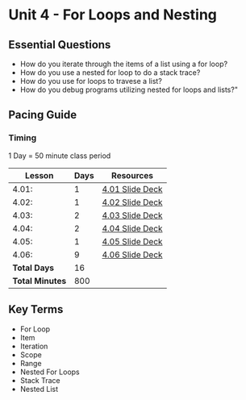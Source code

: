 # Unit 4 - For Loops and Nesting

## Essential Questions

* How do you iterate through the items of a  list using a for loop?
* How do you use a nested for loop to do a stack trace?
* How do you use for loops to travese a list?
* How do you debug programs utilizing nested for loops and lists?"

## Pacing Guide

### Timing

1 Day = 50 minute class period

| Lesson | Days | Resources |
| ------ | ---- | ----------|
| 4.01: | 1 | [4.01 Slide Deck] |
| 4.02: | 1 | [4.02 Slide Deck] |
| 4.03: | 2 | [4.03 Slide Deck] |
| 4.04: | 2 | [4.04 Slide Deck] |
| 4.05: | 1 | [4.05 Slide Deck] |
| 4.06: | 9 | [4.06 Slide Deck] |
| **Total Days** | 16 | |
| **Total Minutes** | 800 | |

## Key Terms

* For Loop
* Item
* Iteration
* Scope
* Range
* Nested For Loops
* Stack Trace
* Nested List

[4.01 Slide Deck]: https://github.com/TEALSK12/2nd-semester-introduction-to-computer-science/raw/master/units/4_unit/slidedecks/Intro%20Python%204.01%20TEALS.pptx
[4.02 Slide Deck]: https://github.com/TEALSK12/2nd-semester-introduction-to-computer-science/raw/master/units/4_unit/slidedecks/Intro%20Python%204.02%20TEALS.pptx
[4.03 Slide Deck]: https://github.com/TEALSK12/2nd-semester-introduction-to-computer-science/raw/master/units/4_unit/slidedecks/Intro%20Python%204.03%20TEALS.pptx
[4.04 Slide Deck]: https://github.com/TEALSK12/2nd-semester-introduction-to-computer-science/raw/master/units/4_unit/slidedecks/Intro%20Python%204.04%20TEALS.pptx
[4.05 Slide Deck]: https://github.com/TEALSK12/2nd-semester-introduction-to-computer-science/raw/master/units/4_unit/slidedecks/Intro%20Python%204.05%20TEALS.pptx
[4.06 Slide Deck]: https://github.com/TEALSK12/2nd-semester-introduction-to-computer-science/raw/master/units/4_unit/slidedecks/Intro%20Python%204.06%20TEALS.pptx
